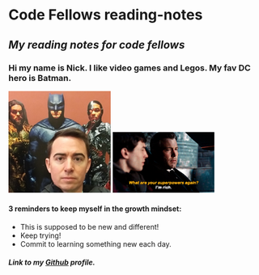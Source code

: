 # Code Fellows reading-notes
## *My reading notes for code fellows*

### Hi my name is **Nick**.  I like video games and Legos. My fav DC hero is Batman.
<img src="https://github.com/enviouscodefellow/reading-notes/blob/main/seidel%20batman.jpg" width=40% height=40%>


<img src="https://github.com/enviouscodefellow/reading-notes/blob/main/Rich.gif" width=40% height=40%>


#### 3 reminders to keep myself in the growth mindset:

- This is supposed to be new and different!
- Keep trying!
- Commit to learning something new each day.

##### Link to my [Github](https://enviouscodefellow.github.io/reading-notes/) profile.
